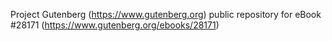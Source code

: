 Project Gutenberg (https://www.gutenberg.org) public repository for eBook #28171 (https://www.gutenberg.org/ebooks/28171)
